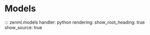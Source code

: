 # Models

::: zenml.models
    handler: python
    rendering:
      show_root_heading: true
      show_source: true
